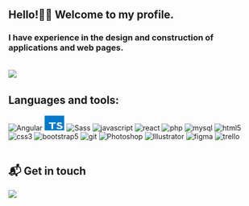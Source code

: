 ## Hello!👋🏻 Welcome to my profile.
### I have experience in the design and construction of applications and web pages.
<br />

<div>
    <img src="https://user-images.githubusercontent.com/66270940/152661736-8606d52e-ae24-4b9e-b35f-117042ae3795.jpg">
</div>


## Languages and tools:

<div style="display: inline_block">
    <img src="https://cdn.jsdelivr.net/gh/devicons/devicon/icons/angularjs/angularjs-plain.svg" alt="Angular" height="30" width="40" />
    <img src="https://raw.githubusercontent.com/devicons/devicon/master/icons/typescript/typescript-plain.svg" alt="TypeScript" height="30" width="40" />
    <img src="https://cdn.jsdelivr.net/gh/devicons/devicon/icons/sass/sass-original.svg" alt="Sass" height="30" width="40" />
    <img src="https://cdn.jsdelivr.net/gh/devicons/devicon/icons/javascript/javascript-original.svg" alt="javascript" height="30" width="40" />
    <img src="https://cdn.jsdelivr.net/gh/devicons/devicon/icons/react/react-original.svg" alt="react" width="40" height="30" />
    <img src="https://cdn.jsdelivr.net/gh/devicons/devicon/icons/php/php-original.svg" alt="php" width="40" />
    <img src="https://cdn.jsdelivr.net/gh/devicons/devicon/icons/mysql/mysql-original-wordmark.svg" alt="mysql" width="40" />
    <img src="https://cdn.jsdelivr.net/gh/devicons/devicon/icons/html5/html5-original.svg" alt="html5" height="30" width="40" />
    <img src="https://cdn.jsdelivr.net/gh/devicons/devicon/icons/css3/css3-original.svg" alt="css3" height="30" width="40" />
    <img src="https://cdn.jsdelivr.net/gh/devicons/devicon/icons/bootstrap/bootstrap-original.svg" alt="bootstrap5" height="30" width="40" />
    <img src="https://cdn.jsdelivr.net/gh/devicons/devicon/icons/git/git-plain.svg" alt="git" height="30" width="40" />
    <img src="https://cdn.jsdelivr.net/gh/devicons/devicon/icons/photoshop/photoshop-plain.svg" alt="Photoshop" height="30" width="40" />
    <img src="https://cdn.jsdelivr.net/gh/devicons/devicon/icons/illustrator/illustrator-plain.svg" alt="Illustrator" height="30" width="40" />
    <img src="https://cdn.jsdelivr.net/gh/devicons/devicon/icons/figma/figma-original.svg" alt="figma" height="30" width="40" />
    <img src="https://cdn.jsdelivr.net/gh/devicons/devicon/icons/trello/trello-plain.svg" alt="trello" height="30" width="40" />
</div>
<br />
  
    
 ## 📬 Get in touch
<div> 
    <a href="https://www.linkedin.com/in/lucas-gonzalo-rosi/" target="_blank"><img src="https://img.shields.io/badge/LinkedIn-0077B5?style=for-the-badge&logo=linkedin&logoColor=white" target="_blank"></a> 
</div>

